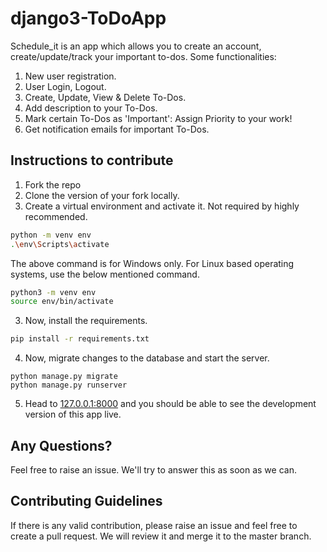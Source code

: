 # django3-ToDoApp
Schedule_it is an app which allows you to create an account, create/update/track your important to-dos.
Some functionalities:
1. New user registration.
2. User Login, Logout.
3. Create, Update, View & Delete To-Dos.
4. Add description to your To-Dos.
5. Mark certain To-Dos as 'Important': Assign Priority to your work!
6. Get notification emails for important To-Dos.

## Instructions to contribute
1. Fork the repo
2. Clone the version of your fork locally.
3. Create a virtual environment and activate it. Not required by highly recommended. 
```bash
python -m venv env
.\env\Scripts\activate
```
The above command is for Windows only. For Linux based operating systems, use the below mentioned command. 
```bash
python3 -m venv env
source env/bin/activate
```
3. Now, install the requirements. 
```bash
pip install -r requirements.txt
```
4. Now, migrate changes to the database and start the server. 
```
python manage.py migrate
python manage.py runserver
```
5. Head to [127.0.0.1:8000](http://127.0.0.1:8000/) and you should be able to see the development version of this app live. 

## Any Questions?
Feel free to raise an issue. We'll try to answer this as soon as we can. 

## Contributing Guidelines
If there is any valid contribution, please raise an issue and feel free to create a pull request. We will review it and merge it to the master branch. 
